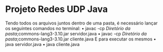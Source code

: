 # Projeto Redes UDP Java
 Tendo todos os arquivos juntos dentro de uma pasta, é necessário lançar os seguintes comandos no terminal:
• javac -cp *Diretório da pasta*\;commons-lang3-3.10.jar servidor.java
• javac -cp *Diretório da pasta*\;commons-lang3-3.10.jar cliente.java
E para executar os mesmos
• java servidor.java
• java cliente.java
